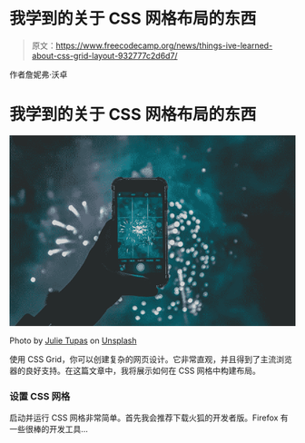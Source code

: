 # 我学到的关于 CSS 网格布局的东西

> 原文：<https://www.freecodecamp.org/news/things-ive-learned-about-css-grid-layout-932777c2d6d7/>

作者詹妮弗·沃卓

# 我学到的关于 CSS 网格布局的东西

![MOpMg0IP-0ClwyhLThCzQeGr-U4N-PrFunrO](img/3346d5897ac56c957c5f1744444192cf.png)

Photo by [Julie Tupas](https://unsplash.com/photos/Y5ipezoLJWI?utm_source=unsplash&utm_medium=referral&utm_content=creditCopyText) on [Unsplash](https://unsplash.com/search/photos/css-grid?utm_source=unsplash&utm_medium=referral&utm_content=creditCopyText)

使用 CSS Grid，你可以创建复杂的网页设计。它非常直观，并且得到了主流浏览器的良好支持。在这篇文章中，我将展示如何在 CSS 网格中构建布局。

### 设置 CSS 网格

启动并运行 CSS 网格非常简单。首先我会推荐下载火狐的开发者版。Firefox 有一些很棒的开发工具…